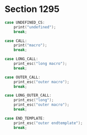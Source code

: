 # Section 1295

```c << Cases of |print_cmd_chr| for symbolic printing of primitives >>+=
case UNDEFINED_CS:
    print("undefined");
    break;

case CALL:
    print("macro");
    break;

case LONG_CALL:
    print_esc("long macro");
    break;

case OUTER_CALL:
    print_esc("outer macro");
    break;

case LONG_OUTER_CALL:
    print_esc("long");
    print_esc("outer macro");
    break;

case END_TEMPLATE:
    print_esc("outer endtemplate");
    break;
```

